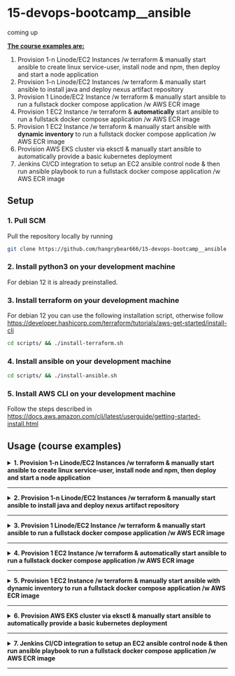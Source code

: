 # 15-devops-bootcamp__ansible
coming up

<b><u>The course examples are:</u></b>
1. Provision 1-n Linode/EC2 Instances /w terraform & manually start ansible to create linux service-user, install node and npm, then deploy and start a node application
2. Provision 1-n Linode/EC2 Instances /w terraform & manually start ansible to install java and deploy nexus artifact repository
3. Provision 1 Linode/EC2 Instance /w terraform & manually start ansible to run a fullstack docker compose application /w AWS ECR image
4. Provision 1 EC2 Instance /w terraform & <b>automatically</b> start ansible to run a fullstack docker compose application /w AWS ECR image
5. Provision 1 EC2 Instance /w terraform & manually start ansible with <b>dynamic inventory</b> to run a fullstack docker compose application /w AWS ECR image
6. Provision AWS EKS cluster via eksctl & manually start ansible to automatically provide a basic kubernetes deployment
7. Jenkins CI/CD integration to setup an EC2 ansible control node & then run ansible playbook to run a fullstack docker compose application /w AWS ECR image
<!-- <b><u>The exercise projects are:</u></b> -->

## Setup

### 1. Pull SCM

Pull the repository locally by running
```bash
git clone https://github.com/hangrybear666/15-devops-bootcamp__ansible.git
```
### 2. Install python3 on your development machine

For debian 12 it is already preinstalled.

### 3. Install terraform on your development machine

For debian 12 you can use the following installation script, otherwise follow https://developer.hashicorp.com/terraform/tutorials/aws-get-started/install-cli
```bash
cd scripts/ && ./install-terraform.sh
```

### 4. Install ansible on your development machine

```bash
cd scripts/ && ./install-ansible.sh
```
<!--
### 5. Setup environment variables with your credentials

```bash
cd scripts/ && ./setup-env-vars.sh
``` -->

### 5. Install AWS CLI on your development machine

Follow the steps described in https://docs.aws.amazon.com/cli/latest/userguide/getting-started-install.html

## Usage (course examples)

<details closed>
<summary><b>1. Provision 1-n Linode/EC2 Instances /w terraform & manually start ansible to create linux service-user, install node and npm, then deploy and start a node application</b></summary>

#### a. Create 1-n Linode VPS Servers by following the bonus project 2) in the terraform repo

https://github.com/hangrybear666/12-devops-bootcamp__terraform.git

#### b. If you want to disable strict host key checking you have two options

<u>Alternative 1:</u>

- Simply leave `host_key_checking = False` in `ansible.cfg`

<u>Alternative 2:</u>

- Comment out  `host_key_checking = False` in `ansible.cfg`
- For each target server run ssh-keyscan to add the targets to your known_hosts
```bash
# for each of your linodes
ssh-keyscan -H 321.xxx.xxx.247 >> ~/.ssh/known_hosts
```

#### c. Change remote ips and specific configuration values for your workspace

- Add your ip addresses to `hosts` file and the `linode1.yaml` file in `host_vars/` folder respectively
- Change private key path `ansible_ssh_private_key_file` in `group_vars/all.yaml`
- Replace the `node_pkg_location` variable in `01-linode-deploy-node-app/group_vars/all.yaml`

#### d. Run ansible playbook with different host targets, depending on your setup

<u>The following roles are included:</u>

- create-linux-user
- deploy-node-app
- install-acl-for-non-root-users
- install-node-npm

```bash
cd 01-linode-deploy-node-app/
# to run only on linode1
ansible-playbook -i hosts site.yaml -e "variable_host=linode1"
# to run only on first ec2-instance
ansible-playbook -i hosts site.yaml -e "variable_host=ec2-instance1"
# to run on all ec2-instances
ansible-playbook -i hosts site.yaml -e "variable_host=ec2_instances"
# to run on all linodes use group name
ansible-playbook -i hosts site.yaml -e "variable_host=linodes"
# or use individual names with wildcard
ansible-playbook -i hosts site.yaml -e "variable_host=linode*"
```

</details>

-----

<details closed>
<summary><b>2. Provision 1-n Linode/EC2 Instances /w terraform & manually start ansible to install java and deploy nexus artifact repository</b></summary>

#### a. Create 1-n Linode VPS Servers by following the bonus project 2) in the terraform repo

#### b. Change remote ips and specific configuration values for your workspace

- Add your ip addresses to `hosts` file and the `linode1.yaml` file in `host_vars/` folder respectively
- Change private key path `ansible_ssh_private_key_file` in `group_vars/all.yaml`

#### c. Run ansible playbook with different host targets, depending on your setup

<u>The following roles are included:</u>

- check-nexus-availability
- create-permit-nexus-user
- download-untar-nexus
- install-legacy-java
- start-nexus-binary

```bash
cd 02-linode-deploy-nexus-artifact-repo/
ansible-playbook site.yaml -e "variable_host=linode*"
```

#### d. Navigate to your Remote Hosts Public IP on port 8081 to check availability

*Note:* Your remote firewall must have port 8081 open for ingress
</details>

-----

<details closed>
<summary><b>3. Provision 1 Linode/EC2 Instance /w terraform & manually start ansible to run a fullstack docker compose application /w AWS ECR image</b></summary>

#### a. Create 1 EC2 Instance by following the demo project 2) in the terraform repo

https://github.com/hangrybear666/12-devops-bootcamp__terraform

*Limitation:* Since only one image with one remote address is created in the build step, this playbook currently only supports one instance.
We would have to build a separate Image for each instance and change the role in `15-devops-bootcamp__ansible/03-ec2-deploy-docker-compose/roles/build-and-push-to-ecr/tasks/main.yaml`

#### b. Change remote ip and specific configuration values for your workspace

- Add your ip address `ec2_instance1.yaml` file in `host_vars/`
- Change private key path `ansible_ssh_private_key_file` in `group_vars/all.yaml`
- Add `region: YOUR_REGION` and `ecr_repo_name: YOUR_REPO_NAME` (just name without URL) to `group_vars/all.yaml` to overwrite the build-and-push-to-ecr role's vars.
- Overwrite `build_file_path` in `group_vars/all.yaml` to the absolute filepath in your repository for build-and-push-to-ecr role's files folder

#### c. Create `.env` file in `03-ec2-deploy-docker-compose/roles/build-and-push-to-ecr/files/java-app/` folder by running the following script, generating random passwords via openssl for you.

```bash
cd scripts
./create-exercise-env-vars.sh
```

<b>Test your java-mysql-phpmyadmin stack locally</b>

```bash
cd 03-ec2-deploy-docker-compose/roles/build-and-push-to-ecr/files/java-app/
VERSION_TAG=0.9 \
docker compose -f docker-compose-local.yaml up
```

#### d. Run ansible playbook

<u>The following roles are included:</u>
- aws-docker-login-ecr
- build-and-push-to-ecr
- create-permit-docker-user
- install-docker-and-compose
- install-pip-boto3
- install-acl-for-non-root-users
- copy-and-start-docker-compose

```bash
ansible-playbook site.yaml -e java_app_version="1.8"
```

</details>

-----

<details closed>
<summary><b>4. Provision 1 EC2 Instance /w terraform & <b>automatically</b> start ansible to run a fullstack docker compose application /w AWS ECR image</b></summary>

#### a. Change specific configuration values for your workspace

- Add `region: YOUR_REGION` and `ecr_repo_name: YOUR_REPO_NAME` (just name without URL) to `group_vars/all.yaml` to overwrite the build-and-push-to-ecr role's vars.
- Overwrite `build_file_path` in `group_vars/all.yaml` to the absolute filepath in your repository for build-and-push-to-ecr role's files folder

#### b. Create `.env` file in `04-ec2-deploy-docker-compose-from-terraform/roles/build-and-push-to-ecr/files/java-app/` folder by running the following script, generating random passwords via openssl for you.

```bash
cd scripts
./create-exercise-env-vars.sh
```

<b>Test your java-mysql-phpmyadmin stack locally</b>

```bash
docker volume rm mysql-data-dir
cd 04-ec2-deploy-docker-compose-from-terraform/roles/build-and-push-to-ecr/files/java-app/
VERSION_TAG=0.7 \
docker compose -f docker-compose-local.yaml up
```

#### c. The playbook is executed automatically by terraform once the instance has exposed a public IP.

<u>The following roles are included:</u>
- aws-docker-login-ecr
- build-and-push-to-ecr
- create-permit-docker-user
- install-docker-and-compose
- install-pip-boto3
- install-acl-for-non-root-users
- copy-and-start-docker-compose

#### d. Create 1 EC2 Instance by following the demo project 5) in the terraform repo triggering ansible execution via provisioner

https://github.com/hangrybear666/12-devops-bootcamp__terraform

</details>

-----

<details closed>
<summary><b>5. Provision 1 EC2 Instance /w terraform & manually start ansible with <b>dynamic inventory</b> to run a fullstack docker compose application /w AWS ECR image</b></summary>

#### a. Create 1 EC2 Instance by following the demo project 2) in the terraform repo

*Limitation:* Since only one image with one remote address is created in the build step, this playbook currently only supports one instance.
We would have to build a separate Image for each instance and change the role in `15-devops-bootcamp__ansible/05-ec2-deploy-docker-compose-dynamicInventory/roles/build-and-push-to-ecr/tasks/main.yaml`

https://github.com/hangrybear666/12-devops-bootcamp__terraform

#### b. Change specific configuration values for your workspace

- Change private key path `ansible_ssh_private_key_file` in `group_vars/all.yaml`
- Add `region: YOUR_REGION` and `ecr_repo_name: YOUR_REPO_NAME` (just name without URL) to `group_vars/all.yaml` to overwrite the build-and-push-to-ecr role's vars.
- Overwrite `build_file_path` in `group_vars/all.yaml` to the absolute filepath in your repository for build-and-push-to-ecr role's files folder

#### c. Create `.env` file in `05-ec2-deploy-docker-compose-dynamicInventory/roles/build-and-push-to-ecr/files/java-app/` folder by running the following script, generating random passwords via openssl for you.

```bash
cd scripts
./create-exercise-env-vars.sh
```

<b>Test your java-mysql-phpmyadmin stack locally</b>

```bash
docker volume rm mysql-data-dir
cd 05-ec2-deploy-docker-compose-dynamicInventory/roles/build-and-push-to-ecr/files/java-app/
VERSION_TAG=0.8 \
docker compose -f docker-compose-local.yaml up
```

#### d. Run ansible playbook dynamically querying aws for ec2 instance connection details

<u>The following roles are included:</u>
- install-aws-plugin-dependencies
- aws-docker-login-ecr
- build-and-push-to-ecr
- create-permit-docker-user
- install-docker-and-compose
- install-pip-boto3
- install-acl-for-non-root-users
- copy-and-start-docker-compose

```bash
ansible-playbook site.yaml -e java_app_version="1.9"
```

</details>

-----

<details closed>
<summary><b>6. Provision AWS EKS cluster via eksctl & manually start ansible to automatically provide a basic kubernetes deployment</b></summary>

#### a. Create AWS EKS cluster by following project 4 in aws k8s repo and install required dependencies locally

https://github.com/hangrybear666/11-devops-bootcamp__kubernetes_aws_eks

#### b. Change specific configuration values for your workspace

- *Note:* Change kubeconfig filepath in aws eks command to your own.
```bash
aws eks update-kubeconfig --name aws-eksctl-cluster --region eu-central-1 --kubeconfig /home/admin/git/15-devops-bootcamp__ansible/06-aws-eks-deploy-to-kubernetes/kube.config
```
- Change private key path `ansible_ssh_private_key_file` in `group_vars/all.yaml`
- Replace `manifest_file_path` in `host_vars/localhost.yaml` to the absolute path where the `nginx-deployment.yaml` file is situated in your workspace

#### c. Run kubectl commands to ensure cluster & kube.config file has been setup correctly

```bash
cd 06-aws-eks-deploy-to-kubernetes/
export KUBECONFIG=kube.config
kubectl get nodes
kubectl get all -n kube-system
```

#### d. Run ansible playbook dynamically querying aws for ec2 instance connection details

<u>The following roles are included:</u>

- install-k8s-python-dependencies
- create-namespace
- deploy-single-k8s-manifest

- *Note:* Change kubeconfig filepath in aws eks command to your own.
```bash
cd 06-aws-eks-deploy-to-kubernetes/
export K8S_AUTH_KUBECONFIG="/home/admin/git/15-devops-bootcamp__ansible/06-aws-eks-deploy-to-kubernetes/kube.config"
ansible-playbook site.yaml
```

</details>

-----

<details closed>
<summary><b>7. Jenkins CI/CD integration to setup an EC2 ansible control node & then run ansible playbook to run a fullstack docker compose application /w AWS ECR image</b></summary>

#### a. Create Jenkins Server by following bonus project 1 in terraform repo

<u>Bonus Project 1:</u>
https://github.com/hangrybear666/12-devops-bootcamp__terraform

#### b. Create Linode Instance for Ansible Control Node by following bonus project 2 in terraform repo

*Note:* Save the ssh private key for creating jenkins credentials later.

<u>Bonus Project 2:</u>
https://github.com/hangrybear666/12-devops-bootcamp__terraform


#### c. Create 1 EC2 Instance and whitelist your control node IP for java app deployment via ansible playbook by following demo project 2 in terraform repo

<b><u>IMPORTANT:</u></b> Whitelist your control node ip by adding it to `my_ips` in `terraform-02-ec2-modularized/terraform.tfvars`

*Note:* Save the ssh private key for creating jenkins credentials later.

<u>Demo Project 2:</u>
https://github.com/hangrybear666/12-devops-bootcamp__terraform

*Limitation:* Since only one image with one remote address is created in the build step, this playbook currently only supports one instance.
We would have to build a separate Image for each instance and change the role in `15-devops-bootcamp__ansible/07-jenkins-ansible-integration/roles/build-and-push-to-ecr/tasks/main.yaml`


#### d. Install required ansible dependencies on Linode ansible control node via ssh and configure via scp

*NOTE:* Replace ssh target ip with your own.

- Install Ansible and python dependencies via script
- Install AWS CLI and dependencies via same script
- Copy AWS Config and Credentials via scp

```bash
cd scripts/
ssh -i ~/.ssh/id_ed25519 root@172.104.237.64 'bash -s' < setup-ansible-control-node.sh
scp -r ~/.aws/. root@172.104.237.64:/root/.aws/
```

#### e. Change specific configuration values for your workspace

- Change environment variable `ANSIBLE_CONTROL_NODE_IP` in `Jenkinsfile` to contain your control node IP address.

#### f. Configure Jenkins Pipeline & Server

**Create Secrets**
- Create Username:Password with the id `git-creds` with either your username or jenkins and an API Token as password
- Create SSH Username:Private Key with the id `control-node-pk` and provide the private key used for Linode Server Setup. User is `root`
- Create SSH Username:Private Key with the id `ec2-targets-pk` and provide the private key used for EC2 Instances Setup. User is `ec2-user`

**Create Pipeline**
- Create a new multibranch pipeline named `15_ansible` with GIT Token credentials and add https://github.com/hangrybear666/15-devops-bootcamp__ansible.git
- Jenkinsfile in pipeline is located under `07-jenkins-ansible-integration/Jenkinsfile`

**Configure Jenkins Plugins**
- Install SSH Agent Plugin under Manage Jenkins -> Plugins -> Available Plugins

#### g. Ansible Playbook being executed by control node

<u>The following roles are included:</u>
- install-aws-plugin-dependencies
- aws-docker-login-ecr
- build-and-push-to-ecr
- create-permit-docker-user
- install-docker-and-compose
- install-pip-boto3
- install-acl-for-non-root-users
- copy-and-start-docker-compose

</details>

-----
